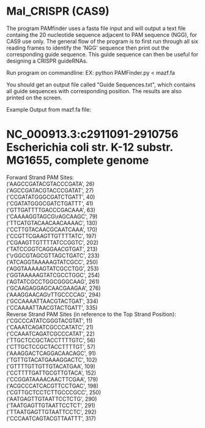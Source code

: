 # Mal_CRISPR (CAS9)
The program PAMfinder uses a fasta file input and will output a text file containg the 20 nucleotide sequence adjacent to PAM sequence (NGG), for CAS9 use only.
The general flow of the program is to first run through all six reading frames to identify the 'NGG' sequence then print out the corresponding
guide sequence. This guide sequence can then be useful for designing a CRISPR guideRNAs.

Run program on commandline:
    EX: python PAMFinder.py < mazf.fa 
    
    
You should get an output file called "Guide Sequences.txt", which contains all guide sequences with corresponding position. The results
are also printed on the screen. 

Example Output from mazf.fa file:

# NC_000913.3:c2911091-2910756 Escherichia coli str. K-12 substr. MG1655, complete genome
Forward Strand PAM Sites:<br/>
('AAGCCGATACGTACCCGATA', 26)<br/>
('AGCCGATACGTACCCGATAT', 27)<br/>
('CCGATATGGGCGATCTGATT', 40)<br/>
('CGATATGGGCGATCTGATTT', 41)<br/>
('GTTGATTTTGACCCGACAAA', 63)<br/>
('CAAAAGGTAGCG\rAGCAAGC', 79)<br/>
('TTCATGTACAACAACAAAAC', 130)<br/>
('CCTTGTACAACGCAATCAAA', 170)<br/>
('CCGTTCGAAGTTGTTTTATC', 197)<br/>
('CGAAGTTGTTTTATCCGGTC', 202)<br/>
('TATCCGGTCAGGAACGTGAT', 213)<br/>
('\rGGCGTAGCGTTAGCTGATC', 233)<br/>
('ATCAGGTAAAAAGTATCGCC', 250)<br/>
('AGGTAAAAAGTATCGCCTGG', 253)<br/>
('GGTAAAAAGTATCGCCTGGC', 254)<br/>
('AGTATCGCCTGGCGGGCAAG', 261)<br/>
('GCAAGAGGAGCAACGAAGAA', 276)<br/>
('AAAGGAACAG\rTTGCCCCAG', 294)<br/>
('GCCAAAATTAACGTACTGAT', 334)<br/>
('CCAAAATTAACGTACTGATT', 335)<br/>
Reverse Strand PAM Sites (in reference to the Top Strand Position):<br/>
('CGCCCATATCGGGTACGTAT', 11)<br/>
('CAAATCAGATCGCCCATATC', 21)<br/>
('CCAAATCAGATCGCCCATAT', 22)<br/>
('TTGCTCCGCTACCTTTTGTC', 56)<br/>
('CTTGCTCCGCTACCTTTTGT', 57)<br/>
('AAAGGACTCAGGACAACAGC', 91)<br/>
('TGTTGTACATGAAAGGACTC', 102)<br/>
('GTTTTGTTGTTGTACATGAA', 109)<br/>
('CCTTTTGATTGCGTTGTACA', 152)<br/>
('CCGGATAAAACAACTTCGAA', 179)<br/>
('ACGCCCATCACGTTCCTGAC', 198)<br/>
('CGTTGCTCCTCTTGCCCGCC', 250)<br/>
('AATGAGTTGTAATTCCTCTG', 290)<br/>
('TAATGAGTTGTAATTCCTCT', 291)<br/>
('TTAATGAGTTGTAATTCCTC', 292)<br/>
('CCCAATCAGTACGTTAATTT', 317)<br/>

